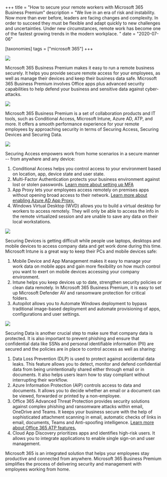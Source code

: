 +++
title = "How to secure your remote workers with Microsoft 365 Business Premium"
description = "We live in an era of risk and instability. Now more than ever before, leaders are facing changes and complexity. In order to succeed they must be flexible and adapt quickly to new challenges and uncertainties. Under new circumstances, remote work has become one of the fastest growing trends in the modern workplace. "
date = "2020-07-06"

[taxonomies]
tags = ["microsoft 365"]
+++

![](https://o365hq.com/images/774.png)

Microsoft 365 Business Premium makes it easy to run a remote business
securely. It helps you provide secure remote access for your employees,
as well as manage their devices and keep their business data safe.
Microsoft 365 Business Premium involves Office apps plus advanced
security capabilities to help defend your business and sensitive data
against cyber-attacks.

![](https://o365hq.com/images/776.png)

Microsoft 365 Business Premium is a set of collaboration products and IT
tools, such as Conditional Access, Microsoft Intune, Azure AD, ATP, and
more. It offers a smooth performance experience for your remote
employees by approaching security in terms of Securing Access, Securing
Devices and Securing Data.

![](https://o365hq.com/images/775.png)

Securing Access empowers work from home scenarios in a secure manner --
from anywhere and any device:

1.  Conditional Access helps you control access to your environment
    based on location, app, device state and user state.
2.  Multi-Factor Authentication protects your business environment
    against lost or stolen passwords. [Learn more about setting up
    MFA](https://docs.microsoft.com/en-us/microsoft-365/admin/security-and-compliance/set-up-multi-factor-authentication?view=o365-worldwide)
3.  App Proxy lets your employees access remotely on premises apps
    without opening broad access to their network. [Learn more about
    enabling Azure AD App
    Proxy.](https:/docs.microsoft.com/en-us/azure/active-directory/manage-apps/what-is-application-proxy)
4.  Windows Virtual Desktop (WVD) allows you to build a virtual desktop
    for workers to access remotely. They will only be able to access the
    info in the remote virtualized session and are unable to save any
    data on their local workstations.

![](https://o365hq.com/images/777.png)

Securing Devices is getting difficult while people use laptops, desktops
and mobile devices to access company data and get work done during this
time. Microsoft Intune is a great way to keep their PCs and mobile
devices safe:

1.  Mobile Device and App Management makes it easy to manage your work
    data on mobile apps and gain more flexibility on how much control
    you want to exert on mobile devices accessing your company
    environment.
2.  Intune helps you keep devices up to date, strengthen security
    policies or clean data remotely. In Microsoft 365 Business Premium,
    it is easy to set up Microsoft Defender AV and ransomware protection
    for critical folders.
3.  Autopilot allows you to Automate Windows deployment to bypass
    traditional image-based deployment and automate provisioning of
    apps, configurations and user settings.

![](https://o365hq.com/images/778.png)

Securing Data is another crucial step to make sure that company data is
protected. It is also important to prevent phishing and ensure that
confidential data like SSNs and personal identifiable information (PII)
are secured and the policies are in place to control access as well as
sharing:

1.  Data Loss Prevention (DLP) is used to protect against accidental
    data leaks. This feature allows you to detect, monitor and defend
    confidential data from being unintentionally shared either through
    email or in documents. It also helps users learn how to stay
    compliant without interrupting their workflow.
2.  Azure Information Protection (AIP) controls access to data and
    documents. It allows you to decide whether an email or a document
    can be viewed, forwarded or printed by a non-employee.
3.  Office 365 Advanced Threat Protection provides security solutions
    against complex phishing and ransomware attacks within email,
    OneDrive and Teams. It keeps your business secure with the help of
    sophisticated attachment scanning in email, automatic checks of
    links in email, documents, Teams and Anti-spoofing intelligence.
    [Learn more about Office 365 ATP
    features.](https://docs.microsoft.com/en-us/microsoft-365/security/office-365-security/office-365-atp?view=o365-worldwide)
4.  Cloud App Discovery prioritizes apps and identifies high-risk users.
    It allows you to integrate applications to enable single sign-on and
    user management.

Microsoft 365 is an integrated solution that helps your employees stay
productive and connected from anywhere. Microsoft 365 Business Premium
simplifies the process of delivering security and management with
employees working from home. 
